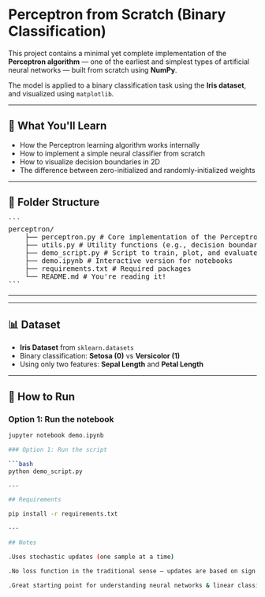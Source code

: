# Perceptron from Scratch (Binary Classification)

This project contains a minimal yet complete implementation of the **Perceptron algorithm** — one of the earliest and simplest types of artificial neural networks — built from scratch using **NumPy**.

The model is applied to a binary classification task using the **Iris dataset**, and visualized using `matplotlib`.

---

## 🧠 What You'll Learn

- How the Perceptron learning algorithm works internally
- How to implement a simple neural classifier from scratch
- How to visualize decision boundaries in 2D
- The difference between zero-initialized and randomly-initialized weights

---

## 📁 Folder Structure

<pre>```
perceptron/
    ├── perceptron.py # Core implementation of the Perceptron class
    ├── utils.py # Utility functions (e.g., decision boundary plotting)
    ├── demo_script.py # Script to train, plot, and evaluate
    ├── demo.ipynb # Interactive version for notebooks
    ├── requirements.txt # Required packages
    └── README.md # You're reading it!
```</pre>

---


---

## 📊 Dataset

- **Iris Dataset** from `sklearn.datasets`
- Binary classification: **Setosa (0)** vs **Versicolor (1)**
- Using only two features: **Sepal Length** and **Petal Length**

---

## 🚀 How to Run

### Option 1: Run the notebook

```bash
jupyter notebook demo.ipynb

### Option 1: Run the script

```bash
python demo_script.py

---

## Requirements

pip install -r requirements.txt

---

## Notes

.Uses stochastic updates (one sample at a time)

.No loss function in the traditional sense — updates are based on sign errors

.Great starting point for understanding neural networks & linear classifiers
